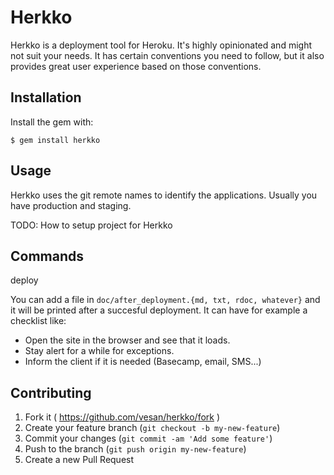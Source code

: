 # Herkko

Herkko is a deployment tool for Heroku. It's highly opinionated and might not suit your needs. It has certain conventions you need to follow, but it also provides great user experience based on those conventions.

## Installation

Install the gem with:

    $ gem install herkko

## Usage

Herkko uses the git remote names to identify the applications. Usually you have production and staging.

TODO: How to setup project for Herkko

## Commands

deploy

You can add a file in `doc/after_deployment.{md, txt, rdoc, whatever}` and it
will be printed after a succesful deployment.  It can have for example a
checklist like:

* Open the site in the browser and see that it loads.
* Stay alert for a while for exceptions.
* Inform the client if it is needed (Basecamp, email, SMS...)

## Contributing

1. Fork it ( https://github.com/vesan/herkko/fork )
2. Create your feature branch (`git checkout -b my-new-feature`)
3. Commit your changes (`git commit -am 'Add some feature'`)
4. Push to the branch (`git push origin my-new-feature`)
5. Create a new Pull Request
